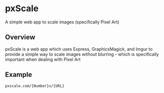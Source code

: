 pxScale
=======
A simple web app to scale images (specifically Pixel Art)

Overview
--------
pxScale is a web app which uses Express, GraphicsMagick, and Imgur to provide a simple way to scale images without blurring - which is specifically important when dealing with Pixel Art

Example
-------

    pxscale.com/{Number}x/{URL}

